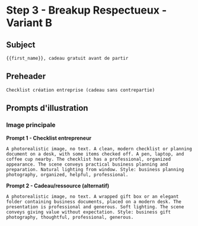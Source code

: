 # Step 3 - Breakup Respectueux - Variant B

## Subject
```
{{first_name}}, cadeau gratuit avant de partir
```

## Preheader
```
Checklist création entreprise (cadeau sans contrepartie)
```

## Prompts d'illustration

### Image principale

**Prompt 1 - Checklist entrepreneur**
```
A photorealistic image, no text. A clean, modern checklist or planning document on a desk, with some items checked off. A pen, laptop, and coffee cup nearby. The checklist has a professional, organized appearance. The scene conveys practical business planning and preparation. Natural lighting from window. Style: business planning photography, organized, helpful, professional.
```

**Prompt 2 - Cadeau/ressource (alternatif)**
```
A photorealistic image, no text. A wrapped gift box or an elegant folder containing business documents, placed on a modern desk. The presentation is professional and generous. Soft lighting. The scene conveys giving value without expectation. Style: business gift photography, thoughtful, professional, generous.
```
